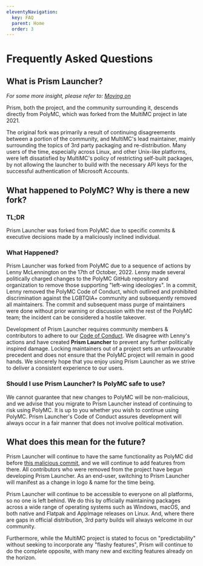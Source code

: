 ```yaml
---
eleventyNavigation:
  key: FAQ
  parent: Home
  order: 3
---
```


# Frequently Asked Questions

## What is Prism Launcher?

*For some more insight, please refer to: [Moving on](/news/moving-on)*

Prism, both the project, and the community surrounding it, descends directly from PolyMC, which was forked from the MultiMC project in late 2021.

The original fork was primarily a result of continuing disagreements between a portion of the community, and MultiMC's lead maintainer, mainly surrounding the topics of 3rd party packaging and re-distribution. Many users of the time, especially across Linux, and other Unix-like platforms, were left dissatisfied by MultiMC's policy of restricting self-built packages, by not allowing the launcher to build with the necessary API keys for the successful authentication of Microsoft Accounts.

## What happened to PolyMC? Why is there a new fork?

### TL;DR

Prism Launcher was forked from PolyMC due to specific commits & executive decisions made by a maliciously inclined individual.

### What Happened?

Prism Launcher was forked from PolyMC due to a sequence of actions by Lenny McLennington on the 17th of October, 2022. Lenny made several politically charged changes to the PolyMC GitHub repository and organization to remove those supporting "left-wing ideologies". In a commit, Lenny removed the PolyMC Code of Conduct, which outlined and prohibited discrimination against the LGBTQIA+ community and subsequently removed all maintainers. The commit and subsequent mass purge of maintainers were done without prior warning or discussion with the rest of the PolyMC team; the incident can be considered a hostile takeover.

Development of Prism Launcher requires community members & contributors to adhere to our [Code of Conduct](https://github.com/PrismLauncher/PrismLauncher/blob/develop/CODE_OF_CONDUCT.md). We disagree with Lenny's actions and have created **Prism Launcher** to prevent any further politically inspired damage. Locking maintainers out of a project sets an unfavourable precedent and does not ensure that the PolyMC project will remain in good hands. We sincerely hope that you enjoy using Prism Launcher as we strive to deliver a consistent experience to our users.

### Should I use Prism Launcher? Is PolyMC safe to use?

We cannot guarantee that new changes to PolyMC will be non-malicious, and we advise that you migrate to Prism Launcher instead of continuing to risk using PolyMC. It is up to you whether you wish to continue using PolyMC. Prism Launcher's Code of Conduct assures development will always occur in a fair manner that does not involve political motivation.

## What does this mean for the future?

Prism Launcher will continue to have the same functionality as PolyMC did before [this malicious commit](https://github.com/PolyMC/PolyMC/commit/ccf282593dcdbe189c99b81b8bc90cb203aed3ee), and we will continue to add features from there. All contributors who were removed from the project have begun developing Prism Launcher. As an end-user, switching to Prism Launcher will manifest as a change in logo & name for the time being.

Prism Launcher will continue to be accessible to everyone on all platforms, so no one is left behind. We do this by officially maintaining packages across a wide range of operating systems such as Windows, macOS, and both native and Flatpak and AppImage releases on Linux. And, where there are gaps in official distribution, 3rd party builds will always welcome in our community.

Furthermore, while the MultiMC project is stated to focus on "predictability" without seeking to incorporate any "flashy features", Prism will continue to do the complete opposite, with many new and exciting features already on the horizon.

